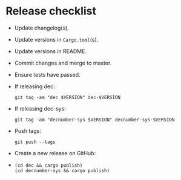 # Release checklist

* Update changelog(s).

* Update versions in `Cargo.toml`(s).

* Update versions in README.

* Commit changes and merge to master.

* Ensure tests have passed.

* If releasing dec:

  ```
  git tag -am "dec $VERSION" dec-$VERSION
  ```

* If releasing dec-sys:

  ```
  git tag -am "decnumber-sys $VERSION" decnumber-sys-$VERSION
  ```

* Push tags:

  ```
  git push --tags
  ```

* Create a new release on GitHub:

* ```
  (cd dec && cargo publish)
  (cd decnumber-sys && cargo publish)
  ```
